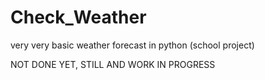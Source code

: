 # Check_Weather
very very basic weather forecast in python (school project)

NOT DONE YET, STILL AND WORK IN PROGRESS
